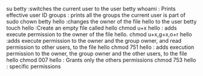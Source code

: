 su betty :switches the current user to the user betty
whoami : Prints effective user ID
groups : prints all the groups the current user is part of
sudo chown betty hello :changes the owner of the file hello to the user betty
touch hello :Create an empty file called hello
chmod u+x hello : adds execute permission to the owner of the file hello.
chmod u+x,g+x,o+r hello :adds execute permission to the owner and the group owner, and read permission to other users, to the file hello
chmod 751 hello :  adds execution permission to the owner, the group owner and the other users, to the file hello
chmod 007 hello : Grants only the others permissions
chmod 753 hello : specific permissions
